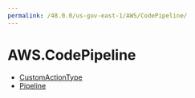 ```yaml
---
permalink: /48.0.0/us-gov-east-1/AWS/CodePipeline/
---
```


# AWS.CodePipeline



* [CustomActionType](CustomActionType.md)
* [Pipeline](Pipeline.md)